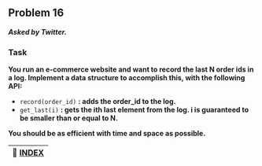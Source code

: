 ## Problem 16
***Asked by Twitter.***
### Task
**You run an e-commerce website and want to record the last N order ids in a log. Implement a data structure to accomplish this, with the following API:**
- `record(order_id)` **: adds the order_id to the log.**
- `get_last(i)` **: gets the ith last element from the log. i is guaranteed to be smaller than or equal to N.**

**You should be as efficient with time and space as possible.**

|**:file_folder: [INDEX](https://github.com/theInvincible/Daily-Coding-Problem/blob/master/Collection/INDEX.md)**|
|----------------------------------------------------------------------------------------------------------------|
